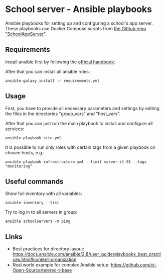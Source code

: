 # School server - Ansible playbooks
Ansible playbooks for setting up and configuring a school's app server. These
playbooks use Docker Compose scripts from [the Github repo "SchoolAppServer"](https://github.com/wichmann/SchoolAppServer).

## Requirements
Install ansible first by following the [official handbook](https://docs.ansible.com/ansible/latest/installation_guide/intro_installation.html):

After that you can install all ansible roles:

    ansible-galaxy install -r requirements.yml

## Usage
First, you have to provide all necessary parameters and settings by editing the
files in the directories "group_vars" and "host_vars".

After that you can just run the main playbook to install and configure all
services:

    ansible-playbook site.yml

It is possible to run only roles with certain tags from a given playbook on chosen
hosts, e.g.:

    ansible-playbook infrastructure.yml --limit server-it-01 --tags "monitoring"

## Useful commands
Show full inventory with all variables:

    ansible-inventory --list

Try to log in to all servers in group:

    ansible schoolservers -m ping

## Links

* Best practices for directory layout: https://docs.ansible.com/ansible/2.8/user_guide/playbooks_best_practices.html#content-organization
* Real world example for complex Ansible setup: https://github.com/ct-Open-Source/telerec-t-base
